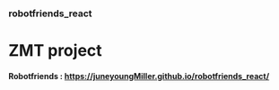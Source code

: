 ### robotfriends_react

# ZMT project 
#### Robotfriends : https://juneyoungMiller.github.io/robotfriends_react/
